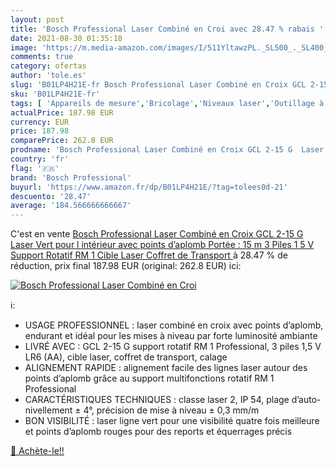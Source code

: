 ```yaml
---
layout: post
title: 'Bosch Professional Laser Combiné en Croi avec 28.47 % rabais '
date: 2021-08-30 01:35:18
image: 'https://m.media-amazon.com/images/I/511YltawzPL._SL500_._SL400_.jpg'
comments: true
category: ofertas
author: 'tole.es'
slug: 'B01LP4H21E-fr Bosch Professional Laser Combiné en Croix GCL 2-15 G Laser...'
sku: 'B01LP4H21E-fr'
tags: [ 'Appareils de mesure','Bricolage','Niveaux laser','Outillage à main et électroportatif','Traceurs de ligne laser','Télémètres laser et accessoires','bosch professional', ]
actualPrice: 187.98 EUR
currency: EUR
price: 187.98
comparePrice: 262.8 EUR
prodname: 'Bosch Professional Laser Combiné en Croix GCL 2-15 G  Laser Vert  pour l intérieur  avec points d’aplomb  Portée : 15 m  3 Piles 1 5 V   Support Rotatif RM 1  Cible Laser  Coffret de Transport '
country: 'fr'
flag: '🇫🇷'
brand: 'Bosch Professional'
buyurl: 'https://www.amazon.fr/dp/B01LP4H21E/?tag=tolees0d-21'
descuento: '28.47'
average: '184.566666666667'
---
```


C'est en vente [Bosch Professional Laser Combiné en Croix GCL 2-15 G  Laser Vert  pour l intérieur  avec points d’aplomb  Portée : 15 m  3 Piles 1 5 V   Support Rotatif RM 1  Cible Laser  Coffret de Transport ](https://www.amazon.fr/dp/B01LP4H21E/?tag=tolees0d-21)  à  28.47 % de réduction, prix final  187.98 EUR (original: 262.8 EUR) ici:

[![Bosch Professional Laser Combiné en Croi](https://m.media-amazon.com/images/I/511YltawzPL._SL500_._SL400_.jpg)](https://www.amazon.fr/dp/B01LP4H21E/?tag=tolees0d-21)

ℹ️:

- USAGE PROFESSIONNEL : laser combiné en croix avec points d’aplomb, endurant et idéal pour les mises à niveau par forte luminosité ambiante
- LIVRÉ AVEC : GCL 2-15 G support rotatif RM 1 Professional, 3 piles 1,5 V LR6 (AA), cible laser, coffret de transport, calage
- ALIGNEMENT RAPIDE : alignement facile des lignes laser autour des points d’aplomb grâce au support multifonctions rotatif RM 1 Professional
- CARACTÉRISTIQUES TECHNIQUES : classe laser 2, IP 54, plage d’auto-nivellement ± 4°, précision de mise à niveau ± 0,3 mm/m
- BON VISIBILITÉ : laser ligne vert pour une visibilité quatre fois meilleure et points d’aplomb rouges pour des reports et équerrages précis

[🛒 Achète-le!!](https://www.amazon.fr/dp/B01LP4H21E/?tag=tolees0d-21)
